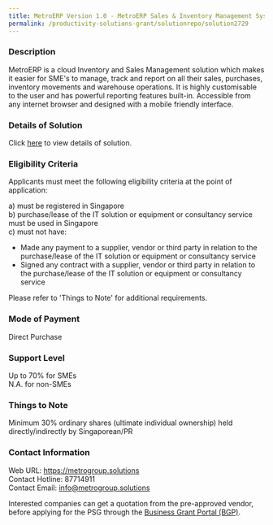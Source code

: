 ```yaml
---
title: MetroERP Version 1.0 - MetroERP Sales & Inventory Management System (50 Users & PEPPOL-Included)
permalink: /productivity-solutions-grant/solutionrepo/solution2729
---
```


### Description

MetroERP is a cloud Inventory and Sales Management solution which makes it easier for SME's to manage, track and report on all their sales, purchases, inventory movements and warehouse operations. It is highly customisable to the user and has powerful reporting features built-in. Accessible from any internet browser and designed with a mobile friendly interface.

### Details of Solution

Click <a href='https://www.gobusiness.gov.sg/images/psg/Desensitised_Metro_Annex_3_CR_wef_5_May_2022_Part_3.pdf' target='_blank' rel='noopener'>here</a> to view details of solution.

### Eligibility Criteria

Applicants must meet the following eligibility criteria at the point of application:

a) must be registered in Singapore <br>
b) purchase/lease of the IT solution or equipment or consultancy service must be used in Singapore <br>
c) must not have:
- Made any payment to a supplier, vendor or third party in relation to the purchase/lease of the IT solution or equipment or consultancy service
- Signed any contract with a supplier, vendor or third party in relation to the purchase/lease of the IT solution or equipment or consultancy service

Please refer to 'Things to Note' for additional requirements.

### Mode of Payment
Direct Purchase

### Support Level
Up to 70% for SMEs <br>
N.A. for non-SMEs

### Things to Note
Minimum 30% ordinary shares (ultimate individual ownership) held directly/indirectly by Singaporean/PR

### Contact Information
Web URL: https://metrogroup.solutions <br>Contact Hotline: 87714911 <br>Contact Email: info@metrogroup.solutions <br>

Interested companies can get a quotation from the pre-approved vendor, before applying for the PSG through the <a target='_blank' rel='noopener' href='https://www.businessgrants.gov.sg/'>Business Grant Portal (BGP)</a>.
